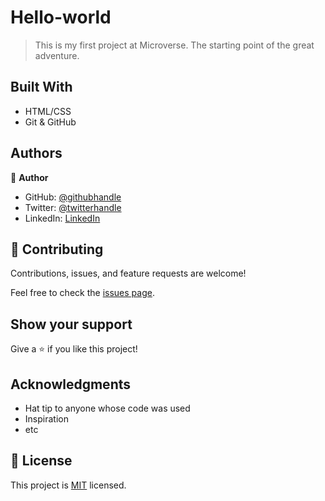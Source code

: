 # Hello-world

> This is my first project at Microverse. The starting point of the great adventure.


## Built With

- HTML/CSS
- Git & GitHub


## Authors

👤 **Author**

- GitHub: [@githubhandle](https://github.com/Samuellekpor)
- Twitter: [@twitterhandle](https://twitter.com/samuel_lekpor)
- LinkedIn: [LinkedIn](https://linkedin.com/in/sammuel-lekpor)

## 🤝 Contributing

Contributions, issues, and feature requests are welcome!

Feel free to check the [issues page](../../issues/).

## Show your support

Give a ⭐️ if you like this project!

## Acknowledgments

- Hat tip to anyone whose code was used
- Inspiration
- etc

## 📝 License

This project is [MIT](./MIT.md) licensed.
